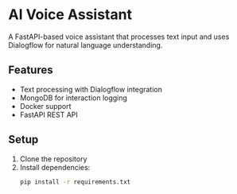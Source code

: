 # AI Voice Assistant

A FastAPI-based voice assistant that processes text input and uses Dialogflow for natural language understanding.

## Features

- Text processing with Dialogflow integration
- MongoDB for interaction logging
- Docker support
- FastAPI REST API

## Setup

1. Clone the repository
2. Install dependencies:
   ```bash
   pip install -r requirements.txt